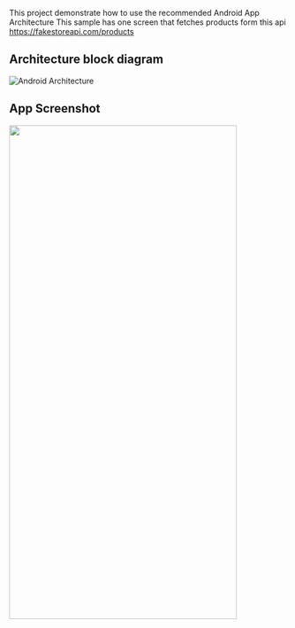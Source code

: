 This project demonstrate how to use the recommended Android App Architecture
This sample has one screen that fetches products form this api https://fakestoreapi.com/products

## Architecture block diagram
![Android Architecture](https://github.com/lofcoding/AndroidArchitectureSample/assets/109604722/ed29d956-1154-4518-9107-e4e1a34b4a35)

## App Screenshot
<img src="https://github.com/lofcoding/AndroidArchitectureSample/assets/109604722/78e919aa-a4d0-481b-a774-bb12a4ce1311" width="412" height="892"/>
